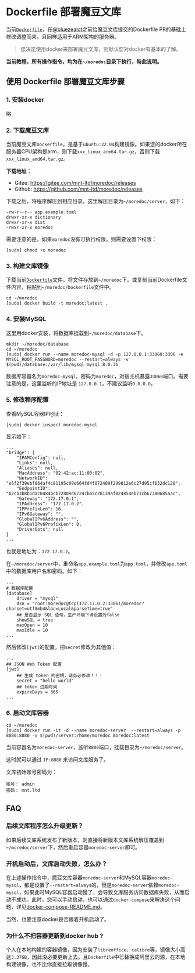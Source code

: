 # Dockerfile 部署魔豆文库

当前[`Dockerfile`](Dockerfile)，在[@bluezealot](https://github.com/bluezealot)之前给魔豆文库提交的Dockerfile PR的基础上修改调整而来。且同样适用于ARM架构的服务器。

> 您决定使用docker来部署魔豆文库，则默认您对docker有基本的了解。


**当前教程，所有操作指令，均为在`~/moredoc`目录下执行，特此说明。**

## 使用 Dockerfile 部署魔豆文库步骤

### 1. 安装docker

略


### 2. 下载魔豆文库

当前魔豆文库`Dockerfile`，是基于`ubuntu:22.04`构建镜像。如果您的docker所在服务器CPU架构是arm，则下载`xxx_linux_arm64.tar.gz`，否则下载`xxx_linux_amd64.tar.gz`。

**下载地址：**
- Gitee: https://gitee.com/mnt-ltd/moredoc/releases
- Github: https://github.com/mnt-ltd/moredoc/releases

下载之后，将程序解压到相应目录，这里解压目录为`~/moredoc/server`，如下：

```
-rw-r--r-- app.example.toml
drwxr-xr-x dictionary
drwxr-xr-x dist
-rwxr-xr-x moredoc
```

需要注意的是，如果`moredoc`没有可执行权限，则需要设置下权限：
```
[sudo] chmod +x moredoc
```

### 3. 构建文库镜像

下载当前[`Dockerfile`](Dockerfile)文件，将文件存放到`~/moredoc`下。或复制当前Dockerfile文件内容，粘贴到`~/moredoc/Dockerfile`文件中。

```
cd ~/moredoc
[sudo] docker build -t moredoc:latest .
```

### 4. 安装MySQL

这里用docker安装，将数据库挂载到`~/moredoc/database`下。

```
mkdir ~/moredoc/database
cd ~/moredoc
[sudo] docker run --name moredoc-mysql -d -p 127.0.0.1:33060:3306 -e MYSQL_ROOT_PASSWORD=moredoc --restart=always -v $(pwd)/database:/var/lib/mysql mysql:8.0.36
```

数据库容器名为`moredoc-mysql`，密码为`moredoc`，对宿主机暴露`33060`端口。需要注意的是，这里监听的IP地址是 `127.0.0.1`，不建议监听`0.0.0.0`。

### 5. 修改程序配置

查看MySQL容器IP地址：
```
[sudo] docker inspect moredoc-mysql
```

显示如下：
```
...
"bridge": {
    "IPAMConfig": null,
    "Links": null,
    "Aliases": null,
    "MacAddress": "02:42:ac:11:00:02",
    "NetworkID": "e5f2f39ebf864af4c81195c09e664fd4f072489f299812e6c27d95cf632dc120",
    "EndpointID": "02cb3b8b1dac0484bcb72809d67247b65c28139af024854eb71cb67380685aac",
    "Gateway": "172.17.0.1",
    "IPAddress": "172.17.0.2",
    "IPPrefixLen": 16,
    "IPv6Gateway": "",
    "GlobalIPv6Address": "",
    "GlobalIPv6PrefixLen": 0,
    "DriverOpts": null
}
...
```

也就是地址为：`172.17.0.2`。

在`~/moredoc/server`中，重命名`app.example.toml`为`app.toml`，并修改`app.toml`中的数据库用户名和密码。如下：
```
...
# 数据库配置
[database]
    driver = "mysql"
    dsn = "root:moredoc@tcp(172.17.0.2:3306)/moredoc?charset=utf8mb4&loc=Local&parseTime=true"
    ## 是否显示 SQL 语句，生产环境下请设置为false
    showSQL = true
    maxOpen = 10
    maxIdle = 10
...
```

然后修改`[jwt]`的配置，把`secret`修改为其他值：
```
...
## JSON Web Token 配置
[jwt]
    ## 生成 token 的密钥，请务必修改！！！
    secret = "hello world"
    ## token 过期时间
    expireDays = 365
...
```

### 6. 启动文库容器
```
cd ~/moredoc
[sudo] docker run -it -d --name moredoc-server  --restart=always -p 8880:8880 -v $(pwd)/server:/home/moredoc moredoc:latest
```

当前容器名为`moredoc-server`，监听`8880`端口，挂载目录为`~/moredoc/server`。

这时就可以通过 `IP:8880` 来访问文库服务了。

文库初始账号密码为：
```
账号： admin
密码： mnt.ltd
```

## FAQ

### 后续文库程序怎么升级更新？

如果后续文库系统发布了新版本，则直接将新版本文库系统解压覆盖到`~/moredoc/server`下，然后重启容器`moredoc-server`即可。

### 开机启动后，文库启动失败，怎么办？

在上述操作指令中，魔豆文库容器`moredoc-server`和MySQL容器`moredoc-mysql`，都是设置了`--restart=always`的，但是`moredoc-server`依赖`moredoc-mysql`，如果此时MySQL容器启动慢了，会导致文库服务访问数据库失败，从而启动不成功。此时，您可以手动启动，也可以通过`docker-compose`来解决这个问题，详见[docker-compose-README.md](docker-compose-README.md)。

当然，也要注意docker是否跟着开机启动了。

### 为什么不把容器更新到docker hub ?

个人在本地构建的容器镜像，因为安装了`libreoffice`、`calibre`等，镜像大小高达`3.37GB`，因此没必要更新上去。且`Dockerfile`中已替换成阿里云的源，在本地构建镜像，也不比你直接拉取镜像慢。